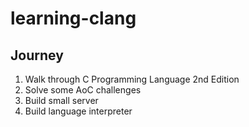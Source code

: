 # learning-clang

## Journey

1. Walk through C Programming Language 2nd Edition
2. Solve some AoC challenges
3. Build small server
4. Build language interpreter
